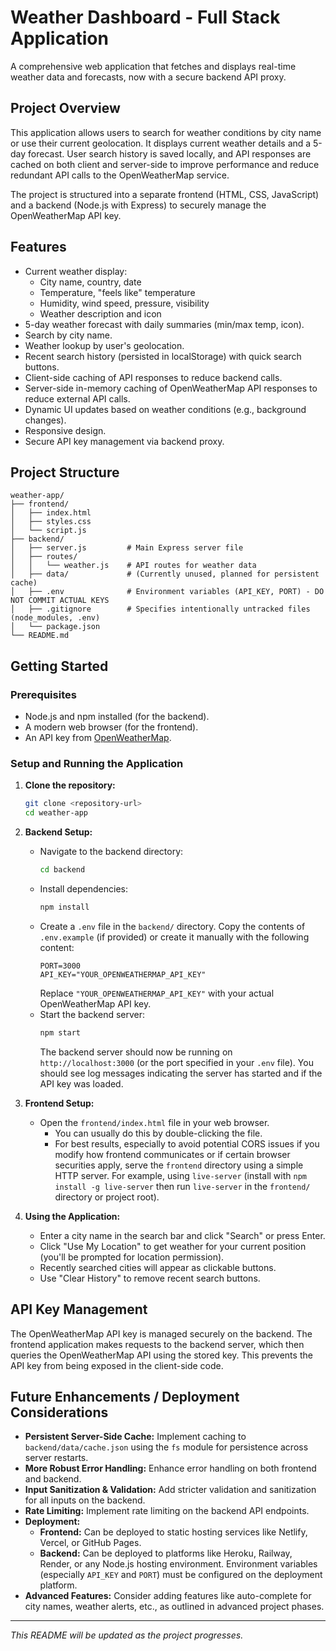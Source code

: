 # Weather Dashboard - Full Stack Application

A comprehensive web application that fetches and displays real-time weather data and forecasts, now with a secure backend API proxy.

## Project Overview

This application allows users to search for weather conditions by city name or use their current geolocation. It displays current weather details and a 5-day forecast. User search history is saved locally, and API responses are cached on both client and server-side to improve performance and reduce redundant API calls to the OpenWeatherMap service.

The project is structured into a separate frontend (HTML, CSS, JavaScript) and a backend (Node.js with Express) to securely manage the OpenWeatherMap API key.

## Features

*   Current weather display:
    *   City name, country, date
    *   Temperature, "feels like" temperature
    *   Humidity, wind speed, pressure, visibility
    *   Weather description and icon
*   5-day weather forecast with daily summaries (min/max temp, icon).
*   Search by city name.
*   Weather lookup by user's geolocation.
*   Recent search history (persisted in localStorage) with quick search buttons.
*   Client-side caching of API responses to reduce backend calls.
*   Server-side in-memory caching of OpenWeatherMap API responses to reduce external API calls.
*   Dynamic UI updates based on weather conditions (e.g., background changes).
*   Responsive design.
*   Secure API key management via backend proxy.

## Project Structure

```
weather-app/
├── frontend/
│   ├── index.html
│   ├── styles.css
│   └── script.js
├── backend/
│   ├── server.js         # Main Express server file
│   ├── routes/
│   │   └── weather.js    # API routes for weather data
│   ├── data/             # (Currently unused, planned for persistent cache)
│   ├── .env              # Environment variables (API_KEY, PORT) - DO NOT COMMIT ACTUAL KEYS
│   ├── .gitignore        # Specifies intentionally untracked files (node_modules, .env)
│   └── package.json
└── README.md
```

## Getting Started

### Prerequisites

*   Node.js and npm installed (for the backend).
*   A modern web browser (for the frontend).
*   An API key from [OpenWeatherMap](https://openweathermap.org/appid).

### Setup and Running the Application

1.  **Clone the repository:**
    ```bash
    git clone <repository-url>
    cd weather-app
    ```

2.  **Backend Setup:**
    *   Navigate to the backend directory:
        ```bash
        cd backend
        ```
    *   Install dependencies:
        ```bash
        npm install
        ```
    *   Create a `.env` file in the `backend/` directory. Copy the contents of `.env.example` (if provided) or create it manually with the following content:
        ```dotenv
        PORT=3000
        API_KEY="YOUR_OPENWEATHERMAP_API_KEY"
        ```
        Replace `"YOUR_OPENWEATHERMAP_API_KEY"` with your actual OpenWeatherMap API key.
    *   Start the backend server:
        ```bash
        npm start
        ```
        The backend server should now be running on `http://localhost:3000` (or the port specified in your `.env` file). You should see log messages indicating the server has started and if the API key was loaded.

3.  **Frontend Setup:**
    *   Open the `frontend/index.html` file in your web browser.
        *   You can usually do this by double-clicking the file.
        *   For best results, especially to avoid potential CORS issues if you modify how frontend communicates or if certain browser securities apply, serve the `frontend` directory using a simple HTTP server. For example, using `live-server` (install with `npm install -g live-server` then run `live-server` in the `frontend/` directory or project root).

4.  **Using the Application:**
    *   Enter a city name in the search bar and click "Search" or press Enter.
    *   Click "Use My Location" to get weather for your current position (you'll be prompted for location permission).
    *   Recently searched cities will appear as clickable buttons.
    *   Use "Clear History" to remove recent search buttons.

## API Key Management

The OpenWeatherMap API key is managed securely on the backend. The frontend application makes requests to the backend server, which then queries the OpenWeatherMap API using the stored key. This prevents the API key from being exposed in the client-side code.

## Future Enhancements / Deployment Considerations

*   **Persistent Server-Side Cache:** Implement caching to `backend/data/cache.json` using the `fs` module for persistence across server restarts.
*   **More Robust Error Handling:** Enhance error handling on both frontend and backend.
*   **Input Sanitization & Validation:** Add stricter validation and sanitization for all inputs on the backend.
*   **Rate Limiting:** Implement rate limiting on the backend API endpoints.
*   **Deployment:**
    *   **Frontend:** Can be deployed to static hosting services like Netlify, Vercel, or GitHub Pages.
    *   **Backend:** Can be deployed to platforms like Heroku, Railway, Render, or any Node.js hosting environment. Environment variables (especially `API_KEY` and `PORT`) must be configured on the deployment platform.
*   **Advanced Features:** Consider adding features like auto-complete for city names, weather alerts, etc., as outlined in advanced project phases.

---

*This README will be updated as the project progresses.*
